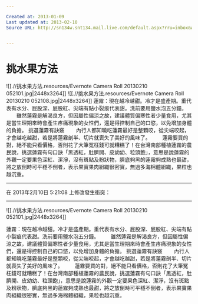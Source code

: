 ```yaml
---

Created at: 2013-01-09
Last updated at: 2013-02-10
Source URL: http://sn134w.snt134.mail.live.com/default.aspx?rru=inbox&wlexpid=957E97CC5B80485BB2C11FBFB9E0F9E8&wlrefapp=2#n=935172468&rru=inbox&fid=1&fav=1&mid=26a42154-5a37-11e2-8026-00215ad9df68


---
```


# 挑水果方法


![[.//挑水果方法.resources/Evernote Camera Roll 20130210 052101.jpg\|2448x3264]]
![[.//挑水果方法.resources/Evernote Camera Roll 20130210 052108.jpg\|2448x3264]]
蓮霧：現在越冷越甜。冷才是盛產期。重代表有水分、屁股深、屁股紅、尖端有點小裂痕代表甜。洗前要用鹽水泡五分鐘。
　　雖然蓮霧是解渴良方，但因屬性偏涼之故，建議體質偏寒性者少量食用，尤其是當生理期來時會產生疼痛現象的女性們，還是得控制自己的口慾，以免增加身體的負擔。
挑選蓮霧有訣竅
　　內行人都知曉吃蓮霧最好是整顆咬，從尖端咬起，才會越吃越甜，若是將蓮霧剖半、切片就喪失了美好的風味了。
　　蓮霧要買的對，絕不能只看價格，否則花了大筆冤枉錢可就糟糕了！在台灣南部種植蓮霧的農民說，挑選蓮霧有句口訣「黑透紅，肚臍開、皮幼幼、粒頭飽」，意思是說蓮霧的外觀一定要果色深紅、潔淨，沒有斑點及粉狀物，臍底夠黑的蓮霧夠成熟也最甜，將之放倒時可平穩不倒者，表示果實果肉組織很密實，無過多海棉體組織，果粒也越沉重。

* * *

在 2013年2月10日 5:21:08 上修改發生衝突：

* * *

![[.//挑水果方法.resources/Evernote Camera Roll 20130210 052101.jpg\|2448x3264]]

蓮霧：現在越冷越甜。冷才是盛產期。重代表有水分、屁股深、屁股紅、尖端有點小裂痕代表甜。洗前要用鹽水泡五分鐘。
　　雖然蓮霧是解渴良方，但因屬性偏涼之故，建議體質偏寒性者少量食用，尤其是當生理期來時會產生疼痛現象的女性們，還是得控制自己的口慾，以免增加身體的負擔。
挑選蓮霧有訣竅
　　內行人都知曉吃蓮霧最好是整顆咬，從尖端咬起，才會越吃越甜，若是將蓮霧剖半、切片就喪失了美好的風味了。
　　蓮霧要買的對，絕不能只看價格，否則花了大筆冤枉錢可就糟糕了！在台灣南部種植蓮霧的農民說，挑選蓮霧有句口訣「黑透紅，肚臍開、皮幼幼、粒頭飽」，意思是說蓮霧的外觀一定要果色深紅、潔淨，沒有斑點及粉狀物，臍底夠黑的蓮霧夠成熟也最甜，將之放倒時可平穩不倒者，表示果實果肉組織很密實，無過多海棉體組織，果粒也越沉重。

